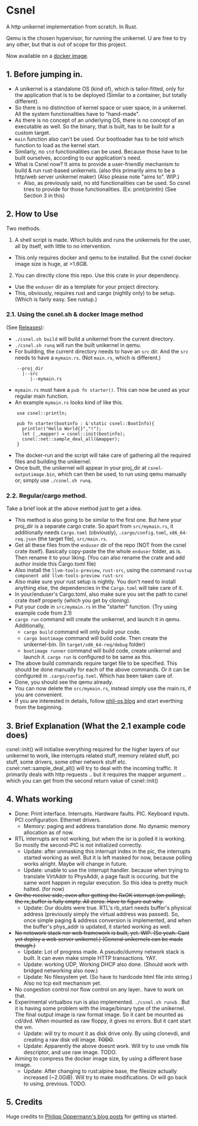 # Csnel

A http unikernel implementation from scratch. In Rust.

Qemu is the chosen hypervisor, for running the unikernel. U are free to try any other, but that is out of scope for this project.

Now available on a [docker image](https://hub.docker.com/r/lalithkota/csnel).

## 1. Before jumping in.

- A unikernel is a standalone OS (kind of), which is tailor-fitted, only for the application that is to be deployed (Similar to a container, but totally different).
- So there is no distinction of kernel space or user space, in a unikernel. All the system functionalities have to "hand-made".
- As there is no concept of an underlying OS, there is no concept of an executable as well. So the binary, that is built, has to be built for a custom target.
- `main` function also can't be used. Our bootloader has to be told which function to load as the kernel start.
- Similarly, no `std` functionalities can be used. Because those have to be built ourselves, according to our application's need.
- What is Csnel now? It aims to provide a user-friendly
mechanism to build & run rust-based unikernels. (also this primarily aims to be a http/web server unikernel maker) (Also please note "aims to". WIP.)
  - Also, as previously said, no std functionalities can be used. So csnel tries to provide for those functionalities. (Ex: print/println) (See Section 3 in this)

## 2. How to Use

Two methods.

1. A shell script is made. Which builds and runs the unikernels for the user, all by itself, with little to no intervention.
  - This only requires docker and qemu to be installed.  But the csnel docker image size is huge, at >1.6GB.
2. You can directly clone this repo. Use this crate in your dependency.
  - Use the `enduser` dir as a template for your project directory.
  - This, obviously, requires rust and cargo (nightly only) to be setup. (Which is fairly easy. See rustup.)

### 2.1. Using the csnel.sh & docker Image method

(See [Releases](https://github.com/lalithkota/csnel/releases)):
  - `./csnel.sh build` will build a unikernel from the current directory.
  - `./csnel.sh runq` will run the built unikernel in qemu.
  - For building, the current directory needs to have an `src` dir. And the `src` needs to have a `mymain.rs`. (Not `main.rs`, which is different.)
```
    --proj_dir
      |--src
         |--mymain.rs
```
  - `mymain.rs` must have a `pub fn starter()`. This can now be used as your regular main function.
  - An example `mymain.rs` looks kind of like this.
```
    use csnel::println;

    pub fn starter(bootinfo : &'static csnel::BootInfo){
      println!("Hello World{}","!");
	  let (_,mapper) = csnel::init(bootinfo);
	  csnel::net::sample_deal_all(&mapper);
    }
```
  - The docker-run and the script will take care of gathering all the required files and building the unikernel.
  - Once built, the unikernel will appear in your proj_dir at `csnel-outputimage.bin`, which can then be used, to run using qemu manually or; simply use `./csnel.sh runq`.

### 2.2. Regular/cargo method.

Take a brief look at the above method just to get a idea.

- This method is also going to be similar to the first one. But here your proj_dir is a separate cargo crate. So apart from `src/mymain.rs`, it additionally needs `Cargo.toml` (obviously), `.cargo/config.toml`, `x86_64-req.json` (the target file), `src/main.rs`.
- Get all these files from the `enduser` dir of the repo (NOT from the csnel crate itself). Basically copy-paste the the whole `enduser` folder, as is. Then rename it to your liking. (You can also rename the crate and add author inside this Cargo.toml file)
- Also install the `llvm-tools-preview`, `rust-src`, using the command `rustup component add llvm-tools-preview rust-src`
- Also make sure your rust setup is nightly. You don't need to install anything else, the dependencies in the `Cargo.toml` will take care of it.
- In your/enduser's Cargo.toml, also make sure you set the path to csnel crate itself properly (which you get by cloning).
- Put your code in `src/mymain.rs` in the "starter" function. (Try using example code from 2.1)
- `cargo run` command will create the unikernel, and launch it in qemu. Additionally,
	- `cargo build` command will only build your code.
	- `cargo bootimage` command will build code. Then create the unikernel-bin. (In `target/x86_64-req/debug` folder)
	- `bootimage runner` command will build code, create unikernel and launch it. `cargo run` is configured to be same as this.
- The above build commands require target file to be specified. This should be done manually for each of the above commands. Or it can be configured in `.cargo/config.toml`. Which has been taken care of.
- Done, you should see the qemu already.
- You can now delete the `src/mymain.rs`, instead simply use the main.rs, if you are convenient.
- If you are interested in details, follow [phil-os blog](https://os.phil-opp.com) and start everthing from the beginning.

## 3. Brief Explanation (What the 2.1 example code does)

csnel::init() will initialise everything required for the higher layers of our unikernel to work, like interrupts related stuff, memory related stuff, pci stuff, some drivers, some other network stuff etc.
csnel::net::sample_deal_all() will try to deal with the incoming traffic.
It primarily deals with http requests .. but it requires the mapper argument .. which you can get from the second return value of csnel::init()

## 4. Whats working

- Done: Print interface. Interrupts. Hardware faults. PIC. Keyboard inputs. PCI configuration. Ethernet drivers.
  - Memory: paging and address translation done. No dynamic memory allocation as of now.
- RTL interrupts are not working, but when the isr is polled it is working. So mostly the second-PIC is not initialized correctly.
  - Update: after unmasking this interrupt index in the pic, the interrupts started working as well. But it is left masked for now, because polling works alright. Maybe will change in future.
  - Update: unable to use the interrupt handler. because when trying to translate VirtAddr to PhysAddr, a page fault is occuring. but the same wont happen in regular execution. So this idea is pretty much halted. (for now)
- ~~On the receive side, even after getting the RxOK interrupt (on polling), the rx_buffer is fully empty. All zeros. Have to figure out why.~~
  - Update: Our doubts were true. RTL's rb_start needs buffer's physical address (previously simply the virtual address was passed). So, once simple paging & address conversion is implemented, and when the buffer's phys_addr is updated, it started working as well.
- ~~No netowork stack nor web framework is built, yet. WIP. (So yeah. Cant yet deploy a web server unikernel.) (General unikernels can be made though.)~~
  - Update: Lot of progress made. A pseudo/dummy network stack is built. It can even make simple HTTP transactions. YAY.
  - Update: working UDP, Working DHCP also done. (Should work with bridged networking also now.)
  - Update: No filesystem yet. (So have to hardcode html file into string.) Also no tcp exit mechanism yet.
- No congestion control nor flow control on any layer.. have to work on that.
- Experimental virtualbox run is also implemented. `./csnel.sh runvb` . But it is having some problem with the image/binary type of the unikernel. The final output image is raw format image. So it cant be mounted as cd/dvd. When mounted as raw floppy, it gives no errors. But it cant start the vm.
  - Update: will try to mount it as disk drive only. By using clonevdi, and creating a raw disk vdi image. ~~TODO~~.
  - Update: Apparently the above doesnt work. Will try to use vmdk file descriptor, and use raw image. TODO.
- Aiming to compress the docker image size, by using a different base image.
  - Update: After changing to rust:alpine base, the filesize actually increased (~2.0GiB). Will try to make modifications. Or will go back to using, previous. TODO.

## 5. Credits

Huge credits to [Philipp Oppermann's blog posts](https://os.phil-opp.com) for getting us started.
